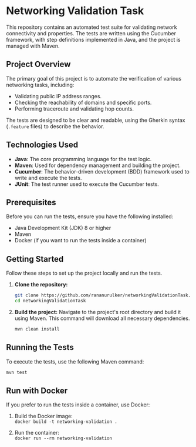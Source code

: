 # Networking Validation Task

This repository contains an automated test suite for validating network connectivity and properties. The tests are written using the Cucumber framework, with step definitions implemented in Java, and the project is managed with Maven.

## Project Overview

The primary goal of this project is to automate the verification of various networking tasks, including:

* Validating public IP address ranges.
* Checking the reachability of domains and specific ports.
* Performing traceroute and validating hop counts.

The tests are designed to be clear and readable, using the Gherkin syntax (`.feature` files) to describe the behavior.

## Technologies Used

* **Java**: The core programming language for the test logic.
* **Maven**: Used for dependency management and building the project.
* **Cucumber**: The behavior-driven development (BDD) framework used to write and execute the tests.
* **JUnit**: The test runner used to execute the Cucumber tests.

## Prerequisites

Before you can run the tests, ensure you have the following installed:

* Java Development Kit (JDK) 8 or higher
* Maven
* Docker (if you want to run the tests inside a container)

## Getting Started

Follow these steps to set up the project locally and run the tests.

1.  **Clone the repository:**
    ```bash
    git clone https://github.com/rananurulker/networkingValidationTask.git
    cd networkingValidationTask
    ```

2.  **Build the project:**
    Navigate to the project's root directory and build it using Maven. This command will download all necessary dependencies.
    ```bash
    mvn clean install
    ```

## Running the Tests

To execute the tests, use the following Maven command:

```bash
mvn test
```

## Run with Docker  
If you prefer to run the tests inside a container, use Docker:  

1. Build the Docker image:  
   `docker build -t networking-validation .`  

2. Run the container:  
   `docker run --rm networking-validation`  
